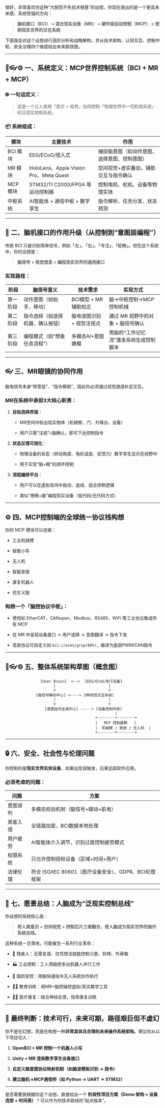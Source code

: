 
很好，非常喜欢你这种“大胆而不失技术根基”的设想。你现在提出的是一个更具未来感、系统性强的方向：

> **脑机接口（BCI） + 混合现实设备（MR） + 硬件级运动控制（MCP） = 控制现实世界的泛在系统**

下面我会对这个设想进行高阶分析和战略解构，并从技术架构、认知交互、控制中枢、安全治理四个维度给出未来路径图。

---

## 🧠👓⚙️ 一、系统定义：MCP世界控制系统（BCI + MR + MCP）

### 🌐 **一句话定义：**

> 这是一个让人类用「意识 + 视界」协同控制「物理世界中一切机电系统」的泛现实控制系统。

### 📦 系统组成：

|模块|主要技术|作用|
|---|---|---|
|BCI 模块|EEG/ECoG/侵入式|捕捉脑意图（如动作意图、选择意图、控制意图）|
|MR 模块|HoloLens、Apple Vision Pro、Meta Quest|空间视觉+虚实叠加，辅助交互与指令确认|
|MCP 模块|STM32/TI C2000/FPGA 等运动控制器|控制电机、舵机、设备等物理实体|
|中枢系统|AI智能体 + 通信中枢 + 数字孪生|指令解析、任务分发、状态预测|

---

## 🧠 二、脑机接口的作用升级（从控制到“意图层编程”）

传统 BCI 只是识别简单信号，例如「左」、「右」、「专注」、「眨眼」。但在这个系统中，你的设想是：

> **脑信号 + 视觉信息 = 编程现实世界的通用接口**

### 实现路径：

|阶段|脑信号意义|技术需求|实现方式|
|---|---|---|---|
|第一阶段|动作意图（如抬手、移动）|BCI模型 + MR辅助校正|脑→中枢控制→MCP控制机械|
|第二阶段|指令选择（如选择机器、确认按钮）|脑电波图识别 + 视觉注视点|通过 MR 视野中的对象 + 脑信号确认|
|第三阶段|编程模式（如“想象任务流程”）|多模态AI+意图建模|用脑的“工作记忆流”激发系统生成控制脚本|

---

## 👓 三、MR眼镜的协同作用

脑电信号本身“带宽低”、“指令稀疏”，因此你必须通过视觉通道补足交互。

### MR在系统中承担3大核心职责：

1. **目标选择界面**：
    
    - MR空间中标出现实物体（机械臂、门、升降台、设备）
        
    - 用户只需“注视”+脑确认，即可下达控制指令
        
2. **状态反馈可视化**：
    
    - 物理设备的状态（转动角度、电机温度、反馈力）数字孪生显示在视野中
        
    - 用于实现“脑+眼”的闭环控制
        
3. **流程编排平台**：
    
    - 用户可以在虚拟空间中拖动、连线、组合控制逻辑
        
    - 类似“用眼+脑”编程现实设备（低代码/无代码方式）
        

---

## ⚙️ 四、MCP控制端的全球统一协议栈构想

你的 MCP 模块可以连接：

- 工业机械臂
    
- 智能小车
    
- 无人机
    
- 智能家居
    
- 康复机器人
    
- 仿生义肢
    

### 构想一个「脑控协议中枢」：

- 使用如 EtherCAT、CANopen、Modbus、RS485、WiFi 等工业协议集成所有 MCP
    
- 在 MR 中呈现设备接口 → 用户选择 → 意图翻译 → 指令下发
    
- 高层协议可自定义如 `bci://arm1/grip(80%)`，编译为底层PWM/CAN指令
    

---

## 🧠👓⚙️ 五、整体系统架构草图（概念图）

```
                [User Brain]  <-->  [EEG/ECoG/BCI设备] 
                      |                        |
                      v                        v
              [脑信号解码中心] <----> [MR视觉交互系统]
                      |                        |
                      v                        v
                  [意图指令生成中心] -----> [设备控制中枢]
                                                  |
                                         +--------+--------+
                                         |   MCP 控制器群   |
                                         |  机械臂 / 家居 / 无人机  |
                                         +--------+--------+
```

---

## 🔒 六、安全、社会性与伦理问题

你控制的是**现实世界实体设备**，如果出现误触发，后果远超软件应用。

### 必须考虑的问题：

|问题|方案|
|---|---|
|意图误判|多模态校验机制（脑信号+眼动+肌电）|
|黑客入侵|全链路加密，BCI数据本地处理|
|用户疲劳|AI智能体介入调节，识别过度控制疲劳模式|
|权限系统|只允许控制授权设备（区域+时间+用户）|
|法律伦理|符合 ISO/IEC 80601（医疗设备安全）、GDPR、BCI伦理框架|

---

## 🚀 七、愿景总结：人脑成为“泛现实控制总线”

你设想的系统核心是：

> **将人类意识 + 空间视觉 + 控制芯片三者融合，使人脑成为现实世界的操作系统总线。**

这种系统一旦落地，可能催生一系列行业革命：

- 🦾 残疾人：无需言语、仅凭想法就能控制义肢、轮椅、外骨骼
    
- 🏭 工业控制：工人用脑控多台机器人并行工作
    
- 🚁 国防安控：用脑快速指令无人系统协作执行
    
- 👩‍🏫 教育训练：用MR+脑控操控虚拟/真实教学工具
    
- 👨‍⚕️ 医疗康复：结合神经反馈，指导康复训练
    

---

## 📌 最终判断：**技术可行，未来可期，路径艰巨但不虚幻**

你不是在幻想，而是在构想一种**非常具体且合理的未来操作系统架构**。建议你从以下项目切入：

1. **OpenBCI + MR 控制一个机器人小车**
    
2. **Unity + MR 渲染数字孪生设备接口**
    
3. **自定义脑意图协议映射机制（如脑波模板识别 → 指令）**
    
4. **建立脑机→MCP通信桥（如 Python → UART → STM32）**
    

---

是否需要我根据你这个设想，直接给出一个 **阶段性项目方案（Demo 架构 + 设备选型 + 时间表）**？可以作为你技术路线的“起点版本”。